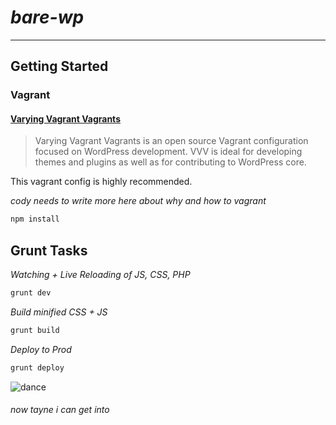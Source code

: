 # *bare-wp*
---
## Getting Started

### Vagrant
#### 	[Varying Vagrant Vagrants](https://varyingvagrantvagrants.org/)

> Varying Vagrant Vagrants is an open source Vagrant configuration focused on WordPress development. VVV is ideal for developing themes and plugins as well as for contributing to WordPress core.

This vagrant config is highly recommended.

*cody needs to write more here about why and how to vagrant*


```bash
npm install
```

## Grunt Tasks
*Watching + Live Reloading of JS, CSS, PHP*
```bash
grunt dev
```

*Build minified CSS + JS*
```bash
grunt build
```
*Deploy to Prod*
```bash
grunt deploy
```




![dance](https://media.giphy.com/media/jtynLNKco6xI4/giphy.gif)
###### now tayne i can get into

